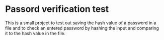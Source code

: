 # Passord verification test

This is a small project to test out saving the hash value of a password in a file and to check an entered password by hashing the input and comparing it to the hash value in the file.